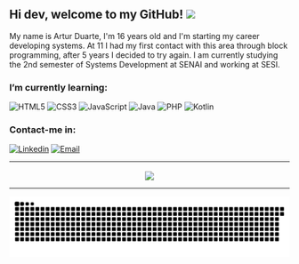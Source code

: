 ## Hi dev, welcome to my GitHub! <img src="https://raw.githubusercontent.com/kaueMarques/kaueMarques/master/hi.gif" width="30px">
My name is Artur Duarte, I'm 16 years old and I'm starting my career developing systems. At 11 I had my first contact with this area through block programming, after 5 years I decided to try again. I am currently studying the 2nd semester of Systems Development at SENAI and working at SESI.

### I’m currently learning:

  ![HTML5](https://img.shields.io/badge/HTML5-E34F26?style=for-the-badge&logo=html5&logoColor=white)
  ![CSS3](https://img.shields.io/badge/CSS3-1572B6?style=for-the-badge&logo=css3&logoColor=white)
  ![JavaScript](https://img.shields.io/badge/JavaScript-F7DF1E?style=for-the-badge&logo=javascript&logoColor=black)
  ![Java](https://img.shields.io/badge/Java-ED8B00?style=for-the-badge&logo=java&logoColor=white)
  ![PHP](https://img.shields.io/badge/PHP-777BB4?style=for-the-badge&logo=php&logoColor=white)
  ![Kotlin](https://img.shields.io/badge/Kotlin-0095D5?&style=for-the-badge&logo=kotlin&logoColor=white)
  
### Contact-me in:
  [![Linkedin](https://img.shields.io/badge/Linkedin-2867b2?style=for-the-badge&logo=linkedin&logoColor=white)](https://www.linkedin.com/in/artur-duarte-5141aa212)
  [![Email](https://img.shields.io/badge/Email-EA4335?style=for-the-badge&logo=gmail&logoColor=white)](mailto:arturduartemoraes@gmail.com)

<hr>

  <div align="center">
    <a href="https://github.com/anuraghazra/convoychat">
      <img align="center" src="https://github-readme-stats.vercel.app/api?username=artur-duart&show_icons=true&theme=synthwave&hide_border=true&bg_color=DEG,feda75,fa7e1e,d62976,e11e57,962fbf,4f5bd5&title_color=fff&text_color=fff&icon_color=fff" />
    </a>
  </div>
  
<hr>
  
  ![Snake animation](https://github.com/artur-duart/artur-duart/blob/output/github-contribution-grid-snake.svg)
